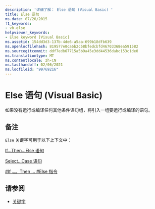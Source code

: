```yaml
---
description: '详细了解： Else 语句 (Visual Basic) '
title: Else 语句
ms.date: 07/20/2015
f1_keywords:
- vb.else
helpviewer_keywords:
- Else keyword [Visual Basic]
ms.assetid: 154dd3d3-137b-4de6-a5aa-699b18dfb639
ms.openlocfilehash: 819577e0ca6b2c58bfedcbfd46703368ea591582
ms.sourcegitcommit: ddf7edb67715a5b9a45e3dd44536dabc153c1de0
ms.translationtype: MT
ms.contentlocale: zh-CN
ms.lasthandoff: 02/06/2021
ms.locfileid: "99769216"
---
```

# <a name="else-statement-visual-basic"></a>Else 语句 (Visual Basic)

如果没有运行或编译任何其他条件语句组，将引入一组要运行或编译的语句。  
  
## <a name="remarks"></a>备注  

 `Else` 关键字可用于以下上下文中：  
  
 [If...Then...Else 语句](if-then-else-statement.md)  
  
 [Select...Case 语句](select-case-statement.md)  
  
 [#If .。。Then ... #Else 指令](../directives/if-then-else-directives.md)  
  
## <a name="see-also"></a>请参阅

- [关键字](../keywords/index.md)

